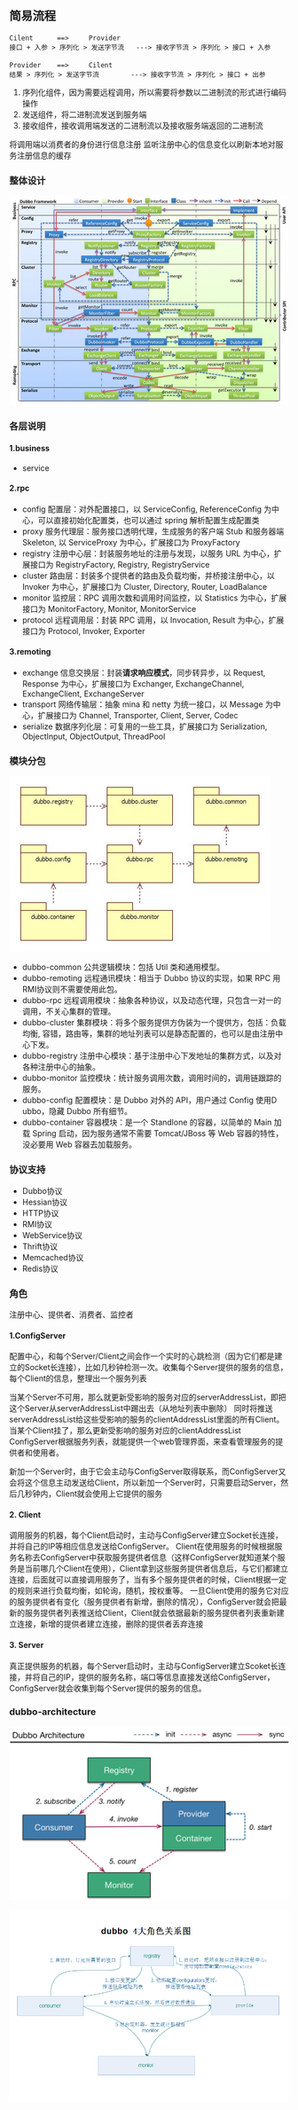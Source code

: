## 简易流程

	Cilent		==> 	Provider
	接口 + 入参 > 序列化 > 发送字节流	---> 接收字节流 > 序列化 > 接口 + 入参

	Provider	==> 	Cilent
	结果 > 序列化 > 发送字节流		---> 接收字节流 > 序列化 > 接口 + 出参

1.	序列化组件，因为需要远程调用，所以需要将参数以二进制流的形式进行编码操作
2.	发送组件，将二进制流发送到服务端
3.	接收组件，接收调用端发送的二进制流以及接收服务端返回的二进制流

将调用端以消费者的身份进行信息注册
监听注册中心的信息变化以刷新本地对服务注册信息的缓存

### 整体设计


![dubbo-framework.jpg](./img/dubbo-framework.jpg) 


### 各层说明

#### 1.business
*	service

#### 2.rpc
*	config      配置层：对外配置接口，以 ServiceConfig, ReferenceConfig 为中心，可以直接初始化配置类，也可以通过 spring 解析配置生成配置类
*	proxy       服务代理层：服务接口透明代理，生成服务的客户端 Stub 和服务器端 Skeleton, 以 ServiceProxy 为中心，扩展接口为 ProxyFactory
*	registry    注册中心层：封装服务地址的注册与发现，以服务 URL 为中心，扩展接口为 RegistryFactory, Registry, RegistryService
*	cluster     路由层：封装多个提供者的路由及负载均衡，并桥接注册中心，以 Invoker 为中心，扩展接口为 Cluster, Directory, Router, LoadBalance
*	monitor     监控层：RPC 调用次数和调用时间监控，以 Statistics 为中心，扩展接口为 MonitorFactory, Monitor, MonitorService
*	protocol    远程调用层：封装 RPC 调用，以 Invocation, Result 为中心，扩展接口为 Protocol, Invoker, Exporter

#### 3.remoting
*	exchange    信息交换层：封装**请求响应模式**，同步转异步，以 Request, Response 为中心，扩展接口为 Exchanger, ExchangeChannel, ExchangeClient, ExchangeServer
*	transport   网络传输层：抽象 mina 和 netty 为统一接口，以 Message 为中心，扩展接口为 Channel, Transporter, Client, Server, Codec
*	serialize   数据序列化层：可复用的一些工具，扩展接口为 Serialization, ObjectInput, ObjectOutput, ThreadPool


### 模块分包

![dubbo-modules.jpg](./img/dubbo-modules.jpg) 

*	dubbo-common    公共逻辑模块：包括 Util 类和通用模型。
*	dubbo-remoting  远程通讯模块：相当于 Dubbo 协议的实现，如果 RPC 用 RMI协议则不需要使用此包。
*	dubbo-rpc       远程调用模块：抽象各种协议，以及动态代理，只包含一对一的调用，不关心集群的管理。
*	dubbo-cluster   集群模块：将多个服务提供方伪装为一个提供方，包括：负载均衡, 容错，路由等，集群的地址列表可以是静态配置的，也可以是由注册中心下发。
*	dubbo-registry  注册中心模块：基于注册中心下发地址的集群方式，以及对各种注册中心的抽象。
*	dubbo-monitor   监控模块：统计服务调用次数，调用时间的，调用链跟踪的服务。
*	dubbo-config    配置模块：是 Dubbo 对外的 API，用户通过 Config 使用D ubbo，隐藏 Dubbo 所有细节。
*	dubbo-container 容器模块：是一个 Standlone 的容器，以简单的 Main 加载 Spring 启动，因为服务通常不需要 Tomcat/JBoss 等 Web 容器的特性，没必要用 Web 容器去加载服务。

### 协议支持

* Dubbo协议
* Hessian协议
* HTTP协议
* RMI协议
* WebService协议
* Thrift协议
* Memcached协议
* Redis协议

### 角色

注册中心、提供者、消费者、监控者

#### 1.ConfigServer
配置中心，和每个Server/Client之间会作一个实时的心跳检测（因为它们都是建立的Socket长连接），比如几秒钟检测一次。收集每个Server提供的服务的信息，每个Client的信息，整理出一个服务列表

当某个Server不可用，那么就更新受影响的服务对应的serverAddressList，即把这个Server从serverAddressList中踢出去（从地址列表中删除）
同时将推送serverAddressList给这些受影响的服务的clientAddressList里面的所有Client。
当某个Client挂了，那么更新受影响的服务对应的clientAddressList
ConfigServer根据服务列表，就能提供一个web管理界面，来查看管理服务的提供者和使用者。

新加一个Server时，由于它会主动与ConfigServer取得联系，而ConfigServer又会将这个信息主动发送给Client，所以新加一个Server时，只需要启动Server，然后几秒钟内，Client就会使用上它提供的服务

#### 2. Client
调用服务的机器，每个Client启动时，主动与ConfigServer建立Socket长连接，并将自己的IP等相应信息发送给ConfigServer。
Client在使用服务的时候根据服务名称去ConfigServer中获取服务提供者信息（这样ConfigServer就知道某个服务是当前哪几个Client在使用），Client拿到这些服务提供者信息后，与它们都建立连接，后面就可以直接调用服务了，当有多个服务提供者的时候，Client根据一定的规则来进行负载均衡，如轮询，随机，按权重等。
一旦Client使用的服务它对应的服务提供者有变化（服务提供者有新增，删除的情况），ConfigServer就会把最新的服务提供者列表推送给Client，Client就会依据最新的服务提供者列表重新建立连接，新增的提供者建立连接，删除的提供者丢弃连接

#### 3. Server
真正提供服务的机器，每个Server启动时，主动与ConfigServer建立Scoket长连接，并将自己的IP，提供的服务名称，端口等信息直接发送给ConfigServer，ConfigServer就会收集到每个Server提供的服务的信息。

### dubbo-architecture

![dubbo-architecture.png](./img/dubbo-architecture.png) 

![dubbo-architecture.png](./img/dubbo-architecture-00.png) 
